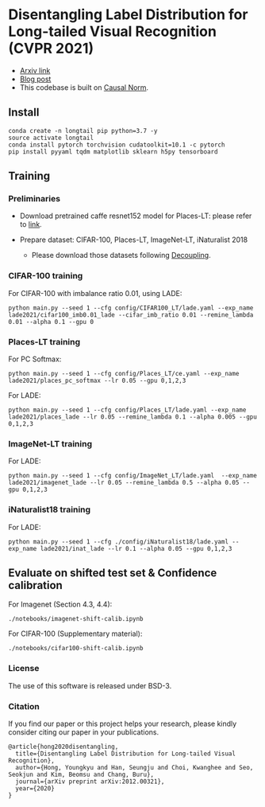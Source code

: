 # Disentangling Label Distribution for Long-tailed Visual Recognition (CVPR 2021)
- [Arxiv link](https://arxiv.org/abs/2012.00321)
- [Blog post](https://hyperconnect.github.io/2021/04/05/ailab-lade.html)
- This codebase is built on [Causal Norm](https://github.com/KaihuaTang/Long-Tailed-Recognition.pytorch).

## Install

```
conda create -n longtail pip python=3.7 -y
source activate longtail
conda install pytorch torchvision cudatoolkit=10.1 -c pytorch
pip install pyyaml tqdm matplotlib sklearn h5py tensorboard
```

## Training

### Preliminaries

- Download pretrained caffe resnet152 model for Places-LT: please refer to [link](https://github.com/zhmiao/OpenLongTailRecognition-OLTR#download-caffe-pre-trained-models-for-places_lt-stage_1-training).

- Prepare dataset: CIFAR-100, Places-LT, ImageNet-LT, iNaturalist 2018
  - Please download those datasets following [Decoupling](https://github.com/facebookresearch/classifier-balancing#dataset).

### CIFAR-100 training

For CIFAR-100 with imbalance ratio 0.01, using LADE:

```
python main.py --seed 1 --cfg config/CIFAR100_LT/lade.yaml --exp_name lade2021/cifar100_imb0.01_lade --cifar_imb_ratio 0.01 --remine_lambda 0.01 --alpha 0.1 --gpu 0
```

### Places-LT training

For PC Softmax:

```
python main.py --seed 1 --cfg config/Places_LT/ce.yaml --exp_name lade2021/places_pc_softmax --lr 0.05 --gpu 0,1,2,3
```

For LADE:

```
python main.py --seed 1 --cfg config/Places_LT/lade.yaml --exp_name lade2021/places_lade --lr 0.05 --remine_lambda 0.1 --alpha 0.005 --gpu 0,1,2,3
```

### ImageNet-LT training

For LADE:

```
python main.py --seed 1 --cfg config/ImageNet_LT/lade.yaml  --exp_name lade2021/imagenet_lade --lr 0.05 --remine_lambda 0.5 --alpha 0.05 --gpu 0,1,2,3
```

### iNaturalist18 training

For LADE:

```
python main.py --seed 1 --cfg ./config/iNaturalist18/lade.yaml --exp_name lade2021/inat_lade --lr 0.1 --alpha 0.05 --gpu 0,1,2,3
```

## Evaluate on shifted test set & Confidence calibration
For Imagenet (Section 4.3, 4.4):
```
./notebooks/imagenet-shift-calib.ipynb
```

For CIFAR-100 (Supplementary material):
```
./notebooks/cifar100-shift-calib.ipynb
```

### License
The use of this software is released under BSD-3.

### Citation
If you find our paper or this project helps your research, please kindly consider citing our paper in your publications.
```
@article{hong2020disentangling,
  title={Disentangling Label Distribution for Long-tailed Visual Recognition},
  author={Hong, Youngkyu and Han, Seungju and Choi, Kwanghee and Seo, Seokjun and Kim, Beomsu and Chang, Buru},
  journal={arXiv preprint arXiv:2012.00321},
  year={2020}
}
```
